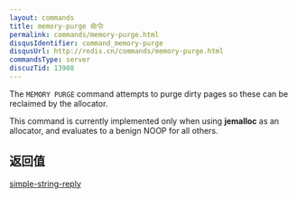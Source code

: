 ```yaml
---
layout: commands
title: memory-purge 命令
permalink: commands/memory-purge.html
disqusIdentifier: command_memory-purge
disqusUrl: http://redis.cn/commands/memory-purge.html
commandsType: server
discuzTid: 13908
---
```


The `MEMORY PURGE` command attempts to purge dirty pages so these can be
reclaimed by the allocator.

This command is currently implemented only when using **jemalloc** as an
allocator, and evaluates to a benign NOOP for all others.

## 返回值

[simple-string-reply](/topics/protocol.html#simple-string-reply)
